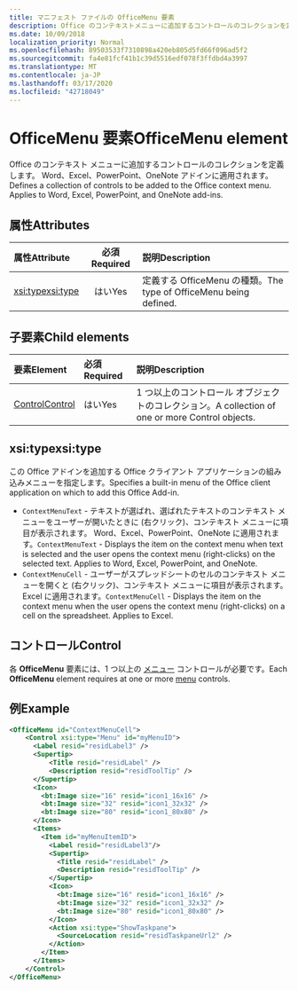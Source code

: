 ```yaml
---
title: マニフェスト ファイルの OfficeMenu 要素
description: Office のコンテキストメニューに追加するコントロールのコレクションを定義するのは、OfficeMenu 要素です。
ms.date: 10/09/2018
localization_priority: Normal
ms.openlocfilehash: 89503533f7310898a420eb805d5fd66f096ad5f2
ms.sourcegitcommit: fa4e81fcf41b1c39d5516edf078f3ffdbd4a3997
ms.translationtype: MT
ms.contentlocale: ja-JP
ms.lasthandoff: 03/17/2020
ms.locfileid: "42718049"
---
```

# <a name="officemenu-element"></a><span data-ttu-id="cf5ff-103">OfficeMenu 要素</span><span class="sxs-lookup"><span data-stu-id="cf5ff-103">OfficeMenu element</span></span>

<span data-ttu-id="cf5ff-p101">Office のコンテキスト メニューに追加するコントロールのコレクションを定義します。 Word、Excel、PowerPoint、OneNote アドインに適用されます。</span><span class="sxs-lookup"><span data-stu-id="cf5ff-p101">Defines a collection of controls to be added to the Office context menu. Applies to Word, Excel, PowerPoint, and OneNote add-ins.</span></span>

## <a name="attributes"></a><span data-ttu-id="cf5ff-106">属性</span><span class="sxs-lookup"><span data-stu-id="cf5ff-106">Attributes</span></span>

| <span data-ttu-id="cf5ff-107">属性</span><span class="sxs-lookup"><span data-stu-id="cf5ff-107">Attribute</span></span>            | <span data-ttu-id="cf5ff-108">必須</span><span class="sxs-lookup"><span data-stu-id="cf5ff-108">Required</span></span> | <span data-ttu-id="cf5ff-109">説明</span><span class="sxs-lookup"><span data-stu-id="cf5ff-109">Description</span></span>                          |
|:---------------------|:--------:|:-------------------------------------|
| [<span data-ttu-id="cf5ff-110">xsi:type</span><span class="sxs-lookup"><span data-stu-id="cf5ff-110">xsi:type</span></span>](#xsitype) | <span data-ttu-id="cf5ff-111">はい</span><span class="sxs-lookup"><span data-stu-id="cf5ff-111">Yes</span></span>      | <span data-ttu-id="cf5ff-112">定義する OfficeMenu の種類。</span><span class="sxs-lookup"><span data-stu-id="cf5ff-112">The type of OfficeMenu being defined.</span></span>|

## <a name="child-elements"></a><span data-ttu-id="cf5ff-113">子要素</span><span class="sxs-lookup"><span data-stu-id="cf5ff-113">Child elements</span></span>

|  <span data-ttu-id="cf5ff-114">要素</span><span class="sxs-lookup"><span data-stu-id="cf5ff-114">Element</span></span> |  <span data-ttu-id="cf5ff-115">必須</span><span class="sxs-lookup"><span data-stu-id="cf5ff-115">Required</span></span>  |  <span data-ttu-id="cf5ff-116">説明</span><span class="sxs-lookup"><span data-stu-id="cf5ff-116">Description</span></span>  |
|:-----|:-----|:-----|
|  [<span data-ttu-id="cf5ff-117">Control</span><span class="sxs-lookup"><span data-stu-id="cf5ff-117">Control</span></span>](#control)    | <span data-ttu-id="cf5ff-118">はい</span><span class="sxs-lookup"><span data-stu-id="cf5ff-118">Yes</span></span> |  <span data-ttu-id="cf5ff-119">1 つ以上のコントロール オブジェクトのコレクション。</span><span class="sxs-lookup"><span data-stu-id="cf5ff-119">A collection of one or more Control objects.</span></span>  |

## <a name="xsitype"></a><span data-ttu-id="cf5ff-120">xsi:type</span><span class="sxs-lookup"><span data-stu-id="cf5ff-120">xsi:type</span></span>

<span data-ttu-id="cf5ff-121">この Office アドインを追加する Office クライアント アプリケーションの組み込みメニューを指定します。</span><span class="sxs-lookup"><span data-stu-id="cf5ff-121">Specifies a built-in menu of the Office client application on which to add this Office Add-in.</span></span>

- <span data-ttu-id="cf5ff-p102">`ContextMenuText` -  テキストが選ばれ、選ばれたテキストのコンテキスト メニューをユーザーが開いたときに (右クリック)、コンテキスト メニューに項目が表示されます。 Word、Excel、PowerPoint、OneNote に適用されます。</span><span class="sxs-lookup"><span data-stu-id="cf5ff-p102">`ContextMenuText` -  Displays the item on the context menu when text is selected and the user opens the context menu (right-clicks) on the selected text. Applies to Word, Excel, PowerPoint, and OneNote.</span></span>
- <span data-ttu-id="cf5ff-p103">`ContextMenuCell` -  ユーザーがスプレッドシートのセルのコンテキスト メニューを開くと (右クリック)、コンテキスト メニューに項目が表示されます。 Excel に適用されます。</span><span class="sxs-lookup"><span data-stu-id="cf5ff-p103">`ContextMenuCell` -  Displays the item on the context menu when the user opens the context menu (right-clicks) on a cell on the spreadsheet. Applies to Excel.</span></span> 

## <a name="control"></a><span data-ttu-id="cf5ff-126">コントロール</span><span class="sxs-lookup"><span data-stu-id="cf5ff-126">Control</span></span>

<span data-ttu-id="cf5ff-127">各 **OfficeMenu** 要素には、1 つ以上の [メニュー](control.md#menu-dropdown-button-controls) コントロールが必要です。</span><span class="sxs-lookup"><span data-stu-id="cf5ff-127">Each **OfficeMenu** element requires at one or more [menu](control.md#menu-dropdown-button-controls) controls.</span></span> 

## <a name="example"></a><span data-ttu-id="cf5ff-128">例</span><span class="sxs-lookup"><span data-stu-id="cf5ff-128">Example</span></span>

```xml
<OfficeMenu id="ContextMenuCell">
    <Control xsi:type="Menu" id="myMenuID">
      <Label resid="residLabel3" />
      <Supertip>
          <Title resid="residLabel" />
          <Description resid="residToolTip" />
      </Supertip>   
      <Icon>
        <bt:Image size="16" resid="icon1_16x16" />
        <bt:Image size="32" resid="icon1_32x32" />
        <bt:Image size="80" resid="icon1_80x80" />
      </Icon>    
      <Items>
        <Item id="myMenuItemID">
          <Label resid="residLabel3"/>
          <Supertip>
            <Title resid="residLabel" />
            <Description resid="residToolTip" />
          </Supertip>
          <Icon>
            <bt:Image size="16" resid="icon1_16x16" />
            <bt:Image size="32" resid="icon1_32x32" />
            <bt:Image size="80" resid="icon1_80x80" />
          </Icon>    
          <Action xsi:type="ShowTaskpane">
            <SourceLocation resid="residTaskpaneUrl2" />    
          </Action>    
        </Item>
      </Items>
    </Control>   
</OfficeMenu>
```
